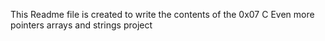 This Readme file is created to write the contents of the 0x07 C Even more pointers arrays and strings project
